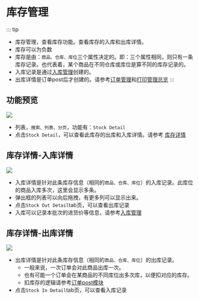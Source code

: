 # 库存管理

::: tip
- 库存管理，查看库存功能。查看库存的入库和出库详情。
- 库存可以为负数
- 库存是由：`商品、仓库、库位`三个属性决定的。即：三个属性相同，则只有一条库存记录。也代表着，某个商品在不同仓库或库位是算不同的库存记录的。
- 入库记录是通过[入库管理](../stock/stockIn)创建的。
- 出库详情是订单post后才创建的。请参考[订单管理](../order/order)和[打印管理总览](../print/print)
:::

## 功能预览
![](/stock/stock.png)
- 列表，`搜索、列表、分页`，功能有：`Stock Detail`
- 点击`Stock Detail`，可以查看此库存的出库和入库详情。请参考 [库存详情](#库存详情-入库详情)

## 库存详情-入库详情
![](/stock/stock-detail-in.png)
- 入库详情是针对此条库存信息（相同的`商品、仓库、库位`）的入库记录。此库位的商品入库多次，这里会显示多条。
- 弹出框的列表可以向后拖拽，有更多列可以显示出来。
- 点击`Stock Out Detail`tab页，可以查看出库记录
- 入库可以记录本批次的进货价等信息，请参考[入库管理](../stock/stockIn)

## 库存详情-出库详情
![](/stock/stock-detail-out.png)
- 出库详情是针对此条库存信息（相同的`商品、仓库、库位`）的出库记录。
  - 一般来说，一次订单会对此商品出库一次。
  - 也有可能一个订单会在某商品的不同库位出多次库，以便扣对应的库存。
  - 扣库存的逻辑请参考[订单post模块](../order/order)
- 点击`Stock In Detail`tab页，可以查看入库记录
